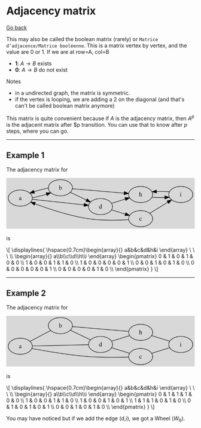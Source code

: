 # Adjacency matrix

[Go back](..#advanced-terminology)

This may also be called the boolean matrix (rarely)
or ``Matrice d’adjacence/Matrice booléenne``.
This is a matrix vertex by vertex, and the value are 
0 or 1. If we are at row=A, col=B 

* **1**: $A \to B$ exists 
* **0**: $A \to B$ do not exist 

Notes

* in a undirected graph, the matrix is symmetric.
* if the vertex is looping, we are adding a 2 on the
diagonal (and that's can't be called boolean matrix anymore)

This matrix is quite convenient because if
$A$ is the adjacency matrix, then $A^p$ is
the adjacent matrix after $p transition. You can use
that to know after $p$ steps, where you can go.

<hr class="sl">

## Example 1

The adjacency matrix for

![](images/adj1.svg)

is

<div>
\[
\displaylines{
\hspace{0.7cm}\begin{array}{} a&b&c&d&h&i \end{array} \ \ \
\\
\begin{array}{} a\\b\\c\\d\\h\\i \end{array}
\begin{pmatrix}
0 & 1 & 0 & 1 & 0 & 0  \\
1 & 0 & 0 & 1 & 1 & 0  \\
1 & 0 & 0 & 0 & 0 & 1  \\
0 & 0 & 1 & 0 & 1 & 0  \\
0 & 0 & 0 & 0 & 0 & 1  \\
0 & 0 & 0 & 0 & 1 & 0  \\
\end{pmatrix}
}
\]
</div>

<hr class="sr">

## Example 2

The adjacency matrix for

![](images/adj2.svg)

is

<div>
\[
\displaylines{
\hspace{0.7cm}\begin{array}{} a&b&c&d&h&i \end{array} \ \ \
\\
\begin{array}{} a\\b\\c\\d\\h\\i \end{array}
\begin{pmatrix}
0 & 1 & 1 & 1 & 0 & 0  \\
1 & 0 & 0 & 1 & 1 & 0  \\
1 & 0 & 0 & 1 & 0 & 1  \\
1 & 1 & 1 & 0 & 1 & 0  \\
0 & 1 & 0 & 1 & 0 & 1  \\
0 & 0 & 1 & 0 & 1 & 0  \\
\end{pmatrix}
}
\]
</div>

You may have noticed but if we add the edge (d,i),
we got a Wheel ($W_{6}$).